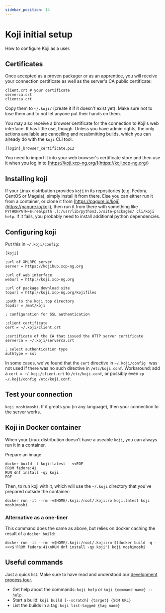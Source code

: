 ```yaml
---
sidebar_position: 14
---
```


# Koji initial setup

How to configure Koji as a user.

## Certificates

Once accepted as a proven packager or as an apprentice, you will receive your connection certificate as well as the server's CA public certificate:

```
client.crt # your certificate
serverca.crt
clientca.crt
```

Copy them to `~/.koji/` (create it if it doesn't exist yet).
Make sure not to lose them and to not let anyone put their hands on them.

You may also receive a browser certificate for the connection to Koji's web interface. It has little use, though. Unless you have admin rights, the only actions available are cancelling and resubmitting builds, which you can already do with the `koji` CLI tool.
```
{login}_browser_certificate.p12
```
You need to import it into your web browser's certificate store and then use it when you log in to [https://koji.xcp-ng.org/](https://koji.xcp-ng.org/)

## Installing koji
If your Linux distribution provides `koji` in its repositories (e.g. Fedora, CentOS or Mageia), simply install it from there. Else you can either run it from a container, or clone it from [https://pagure.io/koji](https://pagure.io/koji), then run it from there with something like `PYTHONPATH=$(realpath .):/usr/lib/python3.5/site-packages/ cli/koji help`. If it fails, you probably need to install additional python dependencies.

## Configuring koji
Put this in `~/.koji/config`:
```
[koji]

;url of XMLRPC server
server = https://kojihub.xcp-ng.org

;url of web interface
weburl = http://koji.xcp-ng.org

;url of package download site
topurl = http://koji.xcp-ng.org/kojifiles

;path to the koji top directory
topdir = /mnt/koji

; configuration for SSL authentication

;client certificate
cert = ~/.koji/client.crt

;certificate of the CA that issued the HTTP server certificate
serverca = ~/.koji/serverca.crt

; select authentication type
authtype = ssl
```

In some cases, we've found that the `cert` directive in `~/.koji/config ` was not used if there was no such directive in `/etc/koji.conf`. Workaround: add a `cert = ~/.koji/client.crt` to `/etc/koji.conf`, or possibly even `cp ~/.koji/config /etc/koji.conf`.

## Test your connection
`koji moshimoshi`. If it greats you (in any language), then your connection to the server works.

## Koji in Docker container

When your Linux distribution doesn't have a useable `koji`, you can always run it in a container.

Prepare an image:
```
docker build -t koji:latest - <<EOF
FROM fedora:41
RUN dnf install -qy koji
EOF
```

Then, to run koji with it, which will use the `~/.koji` directory that you've prepared outside the container:
```
docker run -it --rm -v$HOME/.koji:/root/.koji:ro koji:latest koji moshimoshi
```

### Alternative as a one-liner

This command does the same as above, but relies on docker caching the result of a `docker build`:
```
docker run -it --rm -v$HOME/.koji:/root/.koji:ro $(docker build -q - <<<$'FROM fedora:41\nRUN dnf install -qy koji') koji moshimoshi
```

## Useful commands

Just a quick list. Make sure to have read and understood our [development process tour](../../../category/development-process).

* Get help about the commands: `koji help` or `koji {command name} --help`.
* Start a build: `koji build [--scratch] {target} {SCM URL}`
* List the builds in a tag: `koji list-tagged {tag name}`
